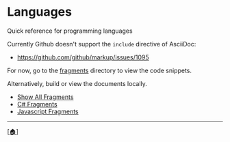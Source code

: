 # Languages

Quick reference for programming languages

Currently Github doesn't support the `include` directive of AsciiDoc:

* https://github.com/github/markup/issues/1095

For now, go to the [fragments](fragments/) directory to view the code snippets.

Alternatively, build or view the documents locally.

* [Show All Fragments](templates/all.adoc)
* [C# Fragments](templates/csharp.adoc)
* [Javascript Fragments](templates/javascript.adoc)

---

[\[:house:\]](../README.md)
